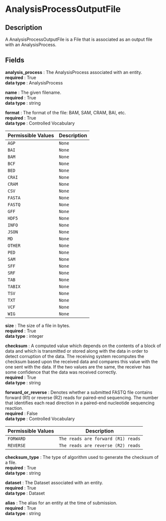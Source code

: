 # AnalysisProcessOutputFile

## Description

A AnalysisProcessOutputFile is a File that is associated as an output file with an AnalysisProcess.

## Fields

**analysis_process** : The AnalysisProcess associated with an entity.<br>
**required** : True<br>
**data type** : AnalysisProcess <br>


**name** : The given filename.<br>
**required** : True<br>
**data type** : string <br>


**format** : The format of the file: BAM, SAM, CRAM, BAI, etc.<br>
**required** : True<br>
**data type** : Controlled Vocabulary <br>

| Permissible Values | Description |
| --- | --- |
| `AGP` | `None` |
| `BAI` | `None` |
| `BAM` | `None` |
| `BCF` | `None` |
| `BED` | `None` |
| `CRAI` | `None` |
| `CRAM` | `None` |
| `CSV` | `None` |
| `FASTA` | `None` |
| `FASTQ` | `None` |
| `GFF` | `None` |
| `HDF5` | `None` |
| `INFO` | `None` |
| `JSON` | `None` |
| `MD` | `None` |
| `OTHER` | `None` |
| `PED` | `None` |
| `SAM` | `None` |
| `SFF` | `None` |
| `SRF` | `None` |
| `TAB` | `None` |
| `TABIX` | `None` |
| `TSV` | `None` |
| `TXT` | `None` |
| `VCF` | `None` |
| `WIG` | `None` |



**size** : The size of a file in bytes.<br>
**required** : True<br>
**data type** : integer <br>


**checksum** : A computed value which depends on the contents of a block of data and which is transmitted or stored along with the data in order to detect corruption of the data. The receiving system recomputes the checksum based upon the received data and compares this value with the one sent with the data. If the two values are the same, the receiver has some confidence that the data was received correctly.<br>
**required** : True<br>
**data type** : string <br>


**forward_or_reverse** : Denotes whether a submitted FASTQ file contains forward (R1) or reverse (R2) reads for paired-end sequencing. The number that identifies each read direction in a paired-end nucleotide sequencing reaction.<br>
**required** : False<br>
**data type** : Controlled Vocabulary <br>

| Permissible Values | Description |
| --- | --- |
| `FORWARD` | `The reads are forward (R1) reads` |
| `REVERSE` | `The reads are reverse (R2) reads` |



**checksum_type** : The type of algorithm used to generate the checksum of a file.<br>
**required** : True<br>
**data type** : string <br>


**dataset** : The Dataset associated with an entity.<br>
**required** : True<br>
**data type** : Dataset <br>


**alias** : The alias for an entity at the time of submission.<br>
**required** : True<br>
**data type** : string <br>

